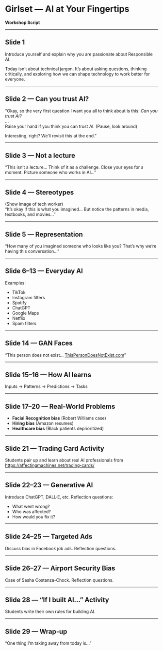 # Girlset — AI at Your Fingertips  
**Workshop Script**  

---

## Slide 1  
Introduce yourself and explain why you are passionate about Responsible AI.  

Today isn’t about technical jargon. It’s about asking questions, thinking critically, and exploring how we can shape technology to work better for everyone.  

---

## Slide 2 — Can you trust AI?  
“Okay, so the very first question I want you all to think about is this: *Can you trust AI?*  
...  
Raise your hand if you think you can trust AI. (Pause, look around)  

Interesting, right? We’ll revisit this at the end.”  

---

## Slide 3 — Not a lecture  
“This isn’t a lecture… Think of it as a challenge. Close your eyes for a moment. Picture someone who works in AI…”  

---

## Slide 4 — Stereotypes  
(Show image of tech worker)  
“It’s okay if this is what you imagined… But notice the patterns in media, textbooks, and movies…”  

---

## Slide 5 — Representation  
“How many of you imagined someone who looks like you? That’s why we’re having this conversation…”  

---

## Slide 6–13 — Everyday AI  
Examples:  
- TikTok  
- Instagram filters  
- Spotify  
- ChatGPT  
- Google Maps  
- Netflix  
- Spam filters  

---

## Slide 14 — GAN Faces  
“This person does not exist… [ThisPersonDoesNotExist.com](https://thispersondoesnotexist.com/)”  

---

## Slide 15–16 — How AI learns  
Inputs → Patterns → Predictions → Tasks  

---

## Slide 17–20 — Real-World Problems  
- **Facial Recognition bias** (Robert Williams case)  
- **Hiring bias** (Amazon resumes)  
- **Healthcare bias** (Black patients deprioritized)  

---

## Slide 21 — Trading Card Activity  
Students pair up and learn about real AI professionals from https://affectingmachines.net/trading-cards/

---

## Slide 22–23 — Generative AI  
Introduce ChatGPT, DALL·E, etc. Reflection questions:  
- What went wrong?  
- Who was affected?  
- How would you fix it?  

---

## Slide 24–25 — Targeted Ads  
Discuss bias in Facebook job ads. Reflection questions.  

---

## Slide 26–27 — Airport Security Bias  
Case of Sasha Costanza-Chock. Reflection questions.  

---

## Slide 28 — “If I built AI…” Activity  
Students write their own rules for building AI.  

---

## Slide 29 — Wrap-up  
“One thing I’m taking away from today is…”  
